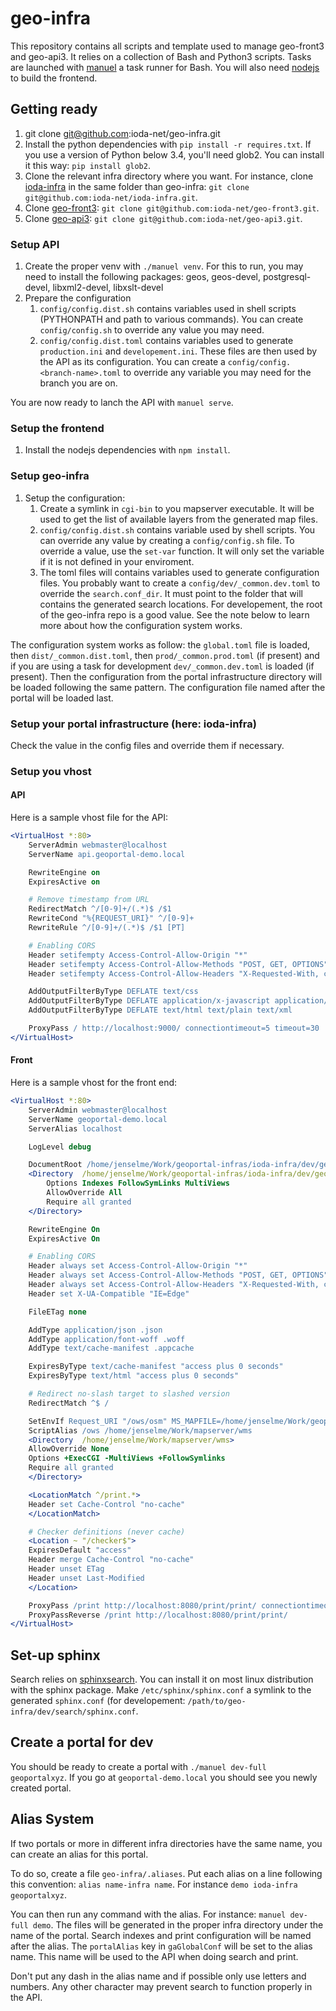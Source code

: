 # geo-infra

This repository contains all scripts and template used to manage geo-front3 and geo-api3. It relies on a collection of Bash and Python3 scripts. Tasks are launched with [manuel](https://github.com/ShaneKilkelly/manuel) a task runner for Bash. You will also need [nodejs](https://nodejs.org) to build the frontend.



## Getting ready

1. git clone git@github.com:ioda-net/geo-infra.git
2. Install the python dependencies with `pip install -r requires.txt`. If you use a version of Python below 3.4, you'll need glob2. You can install it this way: `pip install glob2`.
3. Clone the relevant infra directory where you want. For instance, clone [ioda-infra](https://github.com/ioda-net/ioda-infra) in the same folder than geo-infra: `git clone git@github.com:ioda-net/ioda-infra.git`.
4. Clone [geo-front3](https://github.com/ioda-net/geo-front3): `git clone git@github.com:ioda-net/geo-front3.git`.
5. Clone [geo-api3](https://github.com/ioda-net/geo-api3): `git clone git@github.com:ioda-net/geo-api3.git`.


### Setup API

1. Create the proper venv with `./manuel venv`. For this to run, you may need to install the following packages: geos, geos-devel, postgresql-devel, libxml2-devel, libxslt-devel
2. Prepare the configuration
   1. `config/config.dist.sh` contains variables used in shell scripts (PYTHONPATH and path to various commands). You can create `config/config.sh` to override any value you may need.
   2. `config/config.dist.toml` contains variables used to generate `production.ini` and `developement.ini`. These files are then used by the API as its configuration. You can create a `config/config.<branch-name>.toml` to override any variable you may need for the branch you are on.

You are now ready to lanch the API with `manuel serve`.


### Setup the frontend

1. Install the nodejs dependencies with `npm install`.


### Setup geo-infra

1. Setup the configuration:
   1. Create a symlink in `cgi-bin` to you mapserver executable. It will be used to get the list of available layers from the generated map files.
   2. `config/config.dist.sh` contains variable used by shell scripts. You can override any value by creating a `config/config.sh` file. To override a value, use the `set-var` function. It will only set the variable if it is not defined in your enviroment.
   3. The toml files will contains variables used to generate configuration files. You probably want to create a `config/dev/_common.dev.toml` to override the `search.conf_dir`. It must point to the folder that will contains the generated search locations. For developement, the root of the geo-infra repo is a good value. See the note below to learn more about how the configuration system works.


The configuration system works as follow: the `global.toml` file is loaded, then `dist/_common.dist.toml`, then `prod/_common.prod.toml` (if present) and if you are using a task for development `dev/_common.dev.toml` is loaded (if present). Then the configuration from the portal infrastructure directory will be loaded following the same pattern. The configuration file named after the portal will be loaded last.


### Setup your portal infrastructure (here: ioda-infra)

Check the value in the config files and override them if necessary.


### Setup you vhost

#### API

Here is a sample vhost file for the API:

```apache
<VirtualHost *:80>
    ServerAdmin webmaster@localhost
    ServerName api.geoportal-demo.local

    RewriteEngine on
    ExpiresActive on

    # Remove timestamp from URL
    RedirectMatch ^/[0-9]+/(.*)$ /$1
    RewriteCond "%{REQUEST_URI}" ^/[0-9]+
    RewriteRule ^/[0-9]+/(.*)$ /$1 [PT]

    # Enabling CORS
    Header setifempty Access-Control-Allow-Origin "*"
    Header setifempty Access-Control-Allow-Methods "POST, GET, OPTIONS"
    Header setifempty Access-Control-Allow-Headers "X-Requested-With, content-type"

    AddOutputFilterByType DEFLATE text/css
    AddOutputFilterByType DEFLATE application/x-javascript application/javascript application/json application/xml
    AddOutputFilterByType DEFLATE text/html text/plain text/xml

    ProxyPass / http://localhost:9000/ connectiontimeout=5 timeout=30
</VirtualHost>
```

#### Front

Here is a sample vhost for the front end:

```apache
<VirtualHost *:80>
    ServerAdmin webmaster@localhost
    ServerName geoportal-demo.local
    ServerAlias localhost

    LogLevel debug

    DocumentRoot /home/jenselme/Work/geoportal-infras/ioda-infra/dev/geoportalxyz
    <Directory  /home/jenselme/Work/geoportal-infras/ioda-infra/dev/geoportalxyz>
        Options Indexes FollowSymLinks MultiViews
        AllowOverride All
        Require all granted
    </Directory>

    RewriteEngine On
    ExpiresActive On

    # Enabling CORS
    Header always set Access-Control-Allow-Origin "*"
    Header always set Access-Control-Allow-Methods "POST, GET, OPTIONS"
    Header always set Access-Control-Allow-Headers "X-Requested-With, content-type"
    Header set X-UA-Compatible "IE=Edge"

    FileETag none

    AddType application/json .json
    AddType application/font-woff .woff
    AddType text/cache-manifest .appcache

    ExpiresByType text/cache-manifest "access plus 0 seconds"
    ExpiresByType text/html "access plus 0 seconds"

    # Redirect no-slash target to slashed version
    RedirectMatch ^$ /

    SetEnvIf Request_URI "/ows/osm" MS_MAPFILE=/home/jenselme/Work/geoportal-infras/ioda-infra/dev/geoportalxyz/map/portals/geoportalxyz.map
    ScriptAlias /ows /home/jenselme/Work/mapserver/wms	
    <Directory  /home/jenselme/Work/mapserver/wms>
	AllowOverride None
	Options +ExecCGI -MultiViews +FollowSymlinks
	Require all granted
    </Directory>

    <LocationMatch ^/print.*>
	Header set Cache-Control "no-cache"
    </LocationMatch>

    # Checker definitions (never cache)
    <Location ~ "/checker$">
	ExpiresDefault "access"
	Header merge Cache-Control "no-cache"
	Header unset ETag
	Header unset Last-Modified
    </Location>

    ProxyPass /print http://localhost:8080/print/print/ connectiontimeout=5 timeout=30
    ProxyPassReverse /print http://localhost:8080/print/print/
</VirtualHost>
```


## Set-up sphinx

Search relies on [sphinxsearch](http://sphinxsearch.com/). You can install it on most linux distribution with the sphinx package. Make `/etc/sphinx/sphinx.conf` a symlink to the generated `sphinx.conf` (for developement: `/path/to/geo-infra/dev/search/sphinx.conf`.


## Create a portal for dev

You should be ready to create a portal with `./manuel dev-full geoportalxyz`. If you go at `geoportal-demo.local` you should see you newly created portal.


## Alias System

If two portals or more in different infra directories have the same name, you can create an alias for this portal.

To do so, create a file `geo-infra/.aliases`. Put each alias on a line following this convention: `alias name-infra name`. For instance `demo ioda-infra geoportalxyz`.

You can then run any command with the alias. For instance: `manuel dev-full demo`. The files will be generated in the proper infra directory under the name of the portal. Search indexes and print configuration will be named after the alias. The `portalAlias` key in `gaGlobalConf` will be set to the alias name. This name will be used to the API when doing search and print.

Don't put any dash in the alias name and if possible only use letters and numbers. Any other character may prevent search to function properly in the API.
